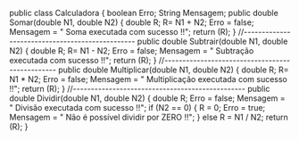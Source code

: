 public class Calculadora {
boolean Erro;
String Mensagem;
public double Somar(double N1, double N2)
{ double R;
R= N1 + N2;
Erro = false;
Mensagem = " Soma executada com sucesso !!";
return (R);
}
//------------------------------------------------
public double Subtrair(double N1, double N2)
{ double R;
R= N1 - N2;
Erro = false;
Mensagem = " Subtração executada com sucesso !!";
return (R);
}
//------------------------------------------------
public double Multiplicar(double N1, double N2)
{ double R;
R= N1 * N2;
Erro = false;
Mensagem = " Multiplicação executada com sucesso !!";
return (R);
}
//------------------------------------------------
public double Dividir(double N1, double N2)
{ double R;
Erro = false;
Mensagem = " Divisão executada com sucesso !!";
if (N2 == 0)
{
R = 0;
Erro = true;
Mensagem = " Não é possível dividir por ZERO !!";
}
else
R = N1 / N2;
return (R);
}
